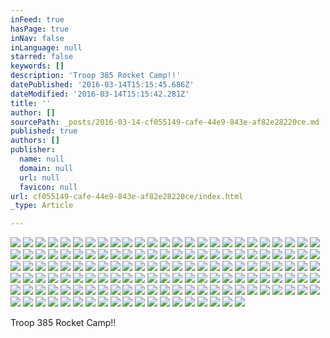 ```yaml
---
inFeed: true
hasPage: true
inNav: false
inLanguage: null
starred: false
keywords: []
description: 'Troop 385 Rocket Camp!!'
datePublished: '2016-03-14T15:15:45.686Z'
dateModified: '2016-03-14T15:15:42.281Z'
title: ''
author: []
sourcePath: _posts/2016-03-14-cf055149-cafe-44e9-843e-af82e28220ce.md
published: true
authors: []
publisher:
  name: null
  domain: null
  url: null
  favicon: null
url: cf055149-cafe-44e9-843e-af82e28220ce/index.html
_type: Article

---
```

![](https://the-grid-user-content.s3-us-west-2.amazonaws.com/d11494fd-2478-4c72-8d16-e07aeaa713eb.jpg)
![](https://the-grid-user-content.s3-us-west-2.amazonaws.com/bbccab8d-2458-48d3-b62e-cd250ca03051.jpg)
![](https://the-grid-user-content.s3-us-west-2.amazonaws.com/0aa7aa2e-4ba7-4aba-9464-a2b88875bda2.jpg)
![](https://the-grid-user-content.s3-us-west-2.amazonaws.com/7897c7f4-32ee-4379-a61e-302605cd682d.jpg)
![](https://the-grid-user-content.s3-us-west-2.amazonaws.com/ab3e6521-0486-4f6e-adc0-40e88c58d2a9.jpg)
![](https://the-grid-user-content.s3-us-west-2.amazonaws.com/42df312e-19bb-44db-85e6-c4f5b49d0d0b.jpg)
![](https://the-grid-user-content.s3-us-west-2.amazonaws.com/5c7b1f81-724a-4e3c-a50b-a9892bcb9f90.jpg)
![](https://the-grid-user-content.s3-us-west-2.amazonaws.com/c12cb171-1699-47c9-b0b3-5235bad53467.jpg)
![](https://the-grid-user-content.s3-us-west-2.amazonaws.com/117a15be-9335-4ef3-a9c2-0109d6006010.jpg)
![](https://the-grid-user-content.s3-us-west-2.amazonaws.com/b325fa14-a9ca-4c27-a5fc-51bbf7260e80.jpg)
![](https://the-grid-user-content.s3-us-west-2.amazonaws.com/92427d1a-f07d-4be9-aba5-8cb112d56970.jpg)
![](https://the-grid-user-content.s3-us-west-2.amazonaws.com/fd9f8671-42ea-4d96-b2ea-fe622a606347.jpg)
![](https://the-grid-user-content.s3-us-west-2.amazonaws.com/24928ad6-e588-4610-80fd-c813e8fe13ee.jpg)
![](https://the-grid-user-content.s3-us-west-2.amazonaws.com/99c038b0-1359-4235-abb5-87d057a5bbaa.jpg)
![](https://the-grid-user-content.s3-us-west-2.amazonaws.com/9ba4ea96-7ef8-414c-8e41-81484d6a7419.jpg)
![](https://the-grid-user-content.s3-us-west-2.amazonaws.com/24bee6c2-68b1-4206-bcb3-6c08f936c5e7.jpg)
![](https://the-grid-user-content.s3-us-west-2.amazonaws.com/04836e5f-5641-4cfc-ba29-ddce5e0c3316.jpg)
![](https://the-grid-user-content.s3-us-west-2.amazonaws.com/2b51d05e-8f0c-4d61-8733-912da7f2900b.jpg)
![](https://the-grid-user-content.s3-us-west-2.amazonaws.com/a4c0f6ae-de08-40dc-b86d-4f0374bb0b76.jpg)
![](https://the-grid-user-content.s3-us-west-2.amazonaws.com/9d9748cf-8a0f-4680-98bb-d4fabb6e0459.jpg)
![](https://the-grid-user-content.s3-us-west-2.amazonaws.com/947b6339-0ae5-4fc4-8615-b49006ce9ade.jpg)
![](https://the-grid-user-content.s3-us-west-2.amazonaws.com/8bc8aaf6-0242-4f7c-945a-1cd0072e142d.jpg)
![](https://the-grid-user-content.s3-us-west-2.amazonaws.com/bf641c13-c61b-4fdf-b9e4-1b94ea69c816.jpg)
![](https://the-grid-user-content.s3-us-west-2.amazonaws.com/f58ced8d-c916-4b39-a20d-0a92a6ebf4fe.jpg)
![](https://the-grid-user-content.s3-us-west-2.amazonaws.com/1e36cd70-cd05-4346-acca-332e2c9c9dcd.jpg)
![](https://the-grid-user-content.s3-us-west-2.amazonaws.com/90a1fa81-5023-4e00-a70e-6de24b8a241a.jpg)
![](https://the-grid-user-content.s3-us-west-2.amazonaws.com/95c22df7-8733-4bb3-bd2b-34d5a3e399ba.jpg)
![](https://the-grid-user-content.s3-us-west-2.amazonaws.com/6bed2aa7-6274-4cb8-9ea5-f0609d61bb42.jpg)
![](https://the-grid-user-content.s3-us-west-2.amazonaws.com/34ac6bfc-5f0e-484a-b63e-e7be1e158890.jpg)
![](https://the-grid-user-content.s3-us-west-2.amazonaws.com/9e04e00f-5961-483f-8768-193bd0268d04.jpg)
![](https://the-grid-user-content.s3-us-west-2.amazonaws.com/461ecae2-7789-43a9-9425-9a9047524061.jpg)
![](https://the-grid-user-content.s3-us-west-2.amazonaws.com/951ce8bd-7280-4326-8f1c-4e2f705788ec.jpg)
![](https://the-grid-user-content.s3-us-west-2.amazonaws.com/b4f22add-084b-45d0-80b6-781a4035cd83.jpg)
![](https://the-grid-user-content.s3-us-west-2.amazonaws.com/ae90219c-602d-4eae-b6dd-5e2b96509162.jpg)
![](https://the-grid-user-content.s3-us-west-2.amazonaws.com/15ed886e-9e1f-4bb6-96be-1603a8b02a1e.jpg)
![](https://the-grid-user-content.s3-us-west-2.amazonaws.com/270abc33-98a6-4570-9190-a3c5e7025fb0.jpg)
![](https://the-grid-user-content.s3-us-west-2.amazonaws.com/189d04f2-3672-40b8-b8f0-977f57e803d5.jpg)
![](https://the-grid-user-content.s3-us-west-2.amazonaws.com/9d11ca64-3a2a-48a0-a984-707ff466586d.jpg)
![](https://the-grid-user-content.s3-us-west-2.amazonaws.com/cbae3c13-d5d7-4a1f-83ef-96a49f3ca6d8.jpg)
![](https://the-grid-user-content.s3-us-west-2.amazonaws.com/6800f3c7-d2d3-4f39-bc80-7e351c7559d8.jpg)
![](https://the-grid-user-content.s3-us-west-2.amazonaws.com/345d86db-8069-41e9-b6ea-ff0c6037d1fe.jpg)
![](https://the-grid-user-content.s3-us-west-2.amazonaws.com/bd9efe8d-81ad-43bb-9df8-55f4a5f1a578.jpg)
![](https://the-grid-user-content.s3-us-west-2.amazonaws.com/507957ad-9ab4-4c72-9e8a-6e2a403ebd05.jpg)
![](https://the-grid-user-content.s3-us-west-2.amazonaws.com/962548f4-fd96-46cd-a338-abce0b97d454.jpg)
![](https://the-grid-user-content.s3-us-west-2.amazonaws.com/41d10226-30a0-4773-bc9b-6945fbb46c22.jpg)
![](https://the-grid-user-content.s3-us-west-2.amazonaws.com/e33350a6-5539-48a7-a7b6-33d083bd7f78.jpg)
![](https://the-grid-user-content.s3-us-west-2.amazonaws.com/c9809b49-4376-4b7c-aa1a-68a8b1a153b7.jpg)
![](https://the-grid-user-content.s3-us-west-2.amazonaws.com/15fed7d3-af43-4c21-8f06-016698d2fae9.jpg)
![](https://the-grid-user-content.s3-us-west-2.amazonaws.com/d5d8c931-98bc-446f-927c-367a6f9aa78b.jpg)
![](https://the-grid-user-content.s3-us-west-2.amazonaws.com/1ac32140-0c99-4e2a-9216-8cce41401e3e.jpg)
![](https://the-grid-user-content.s3-us-west-2.amazonaws.com/c359aa2b-dd33-4873-9327-818b69e30484.jpg)
![](https://the-grid-user-content.s3-us-west-2.amazonaws.com/9e9adac1-3333-44b4-8094-7ff0a631282a.jpg)
![](https://the-grid-user-content.s3-us-west-2.amazonaws.com/5ff39d9a-6c59-4baf-b652-4850fa14dbbf.jpg)
![](https://the-grid-user-content.s3-us-west-2.amazonaws.com/891a2631-583d-46b9-b15d-b666ac3bd50b.jpg)
![](https://the-grid-user-content.s3-us-west-2.amazonaws.com/566031c1-4ae6-4ee0-9fd8-05c88528cf25.jpg)
![](https://the-grid-user-content.s3-us-west-2.amazonaws.com/b34a0005-b9f2-4413-9878-00ddc3dd0944.jpg)
![](https://the-grid-user-content.s3-us-west-2.amazonaws.com/181a4598-d171-45fc-a599-648d360935b2.jpg)
![](https://the-grid-user-content.s3-us-west-2.amazonaws.com/ace4f704-f9fc-4cf1-9c42-b3df21a3ab5a.jpg)
![](https://the-grid-user-content.s3-us-west-2.amazonaws.com/ee97f29d-afb5-48bf-a0be-ef9f1ff58512.jpg)
![](https://the-grid-user-content.s3-us-west-2.amazonaws.com/c0ebfd42-9af3-402d-85c3-866ec39efb2f.jpg)
![](https://the-grid-user-content.s3-us-west-2.amazonaws.com/a1e91a68-7182-4dd9-b146-787f61b626d7.jpg)
![](https://the-grid-user-content.s3-us-west-2.amazonaws.com/1040e935-5ccc-423d-9beb-70be0da17f7e.jpg)
![](https://the-grid-user-content.s3-us-west-2.amazonaws.com/a6ba3f3f-51cd-47ef-97e0-4d6761da9f69.jpg)
![](https://the-grid-user-content.s3-us-west-2.amazonaws.com/763910e4-a7f6-47be-9995-9115da7c0341.jpg)
![](https://the-grid-user-content.s3-us-west-2.amazonaws.com/8ce81172-b638-4491-b100-43c781e97645.jpg)
![](https://the-grid-user-content.s3-us-west-2.amazonaws.com/b71af996-ff67-491b-ae55-4977568aaf3f.jpg)
![](https://the-grid-user-content.s3-us-west-2.amazonaws.com/2b0b971d-a20d-41b9-8f0f-8e2a424691d0.jpg)
![](https://the-grid-user-content.s3-us-west-2.amazonaws.com/cf4bb471-5db6-43e7-834d-10a83308b600.jpg)
![](https://the-grid-user-content.s3-us-west-2.amazonaws.com/4740c793-11c0-4b38-948e-0bd6f175a76c.jpg)
![](https://the-grid-user-content.s3-us-west-2.amazonaws.com/1314c585-a086-4d2f-8a8e-79dc21242fc5.jpg)
![](https://the-grid-user-content.s3-us-west-2.amazonaws.com/909a8162-2c7d-4d49-aeb0-b17b4b9696de.jpg)
![](https://the-grid-user-content.s3-us-west-2.amazonaws.com/44e3b505-d4f0-44b5-8f08-46755fd46434.jpg)
![](https://the-grid-user-content.s3-us-west-2.amazonaws.com/68bc14d9-70b1-42be-8248-2fabb50f9125.jpg)
![](https://the-grid-user-content.s3-us-west-2.amazonaws.com/8b02a254-8177-4ec4-b4cd-135eea23bbe1.jpg)
![](https://the-grid-user-content.s3-us-west-2.amazonaws.com/d90e11d1-a78e-4678-94fd-bd569e9bc421.jpg)
![](https://the-grid-user-content.s3-us-west-2.amazonaws.com/d14773ce-bf0e-414a-988a-f0a999975a9b.jpg)
![](https://the-grid-user-content.s3-us-west-2.amazonaws.com/5e04c3a4-9f02-4017-ad28-de1f854c70fe.jpg)
![](https://the-grid-user-content.s3-us-west-2.amazonaws.com/2d7a6818-d6ba-4d05-ba81-70d8ba5993c9.jpg)
![](https://the-grid-user-content.s3-us-west-2.amazonaws.com/6bb11834-5327-4445-9f35-f9501968e39b.jpg)
![](https://the-grid-user-content.s3-us-west-2.amazonaws.com/77f85e47-260b-4a5f-a14b-fc345e5415d8.jpg)
![](https://the-grid-user-content.s3-us-west-2.amazonaws.com/559f07ac-af9a-4e18-baba-0137712bb73a.jpg)
![](https://the-grid-user-content.s3-us-west-2.amazonaws.com/b0bd0e1a-00cf-4c2d-b51d-331dc17d6500.jpg)
![](https://the-grid-user-content.s3-us-west-2.amazonaws.com/6fef4177-726e-4c56-b2cb-bf7f32c29723.jpg)
![](https://the-grid-user-content.s3-us-west-2.amazonaws.com/0900dbee-ad8c-4db0-b6a2-58375febb905.jpg)
![](https://the-grid-user-content.s3-us-west-2.amazonaws.com/461707be-cf12-4223-9685-0b3610c2ec4e.jpg)
![](https://the-grid-user-content.s3-us-west-2.amazonaws.com/fb4fff7c-d49c-4864-80ac-338f66eba25b.jpg)
![](https://the-grid-user-content.s3-us-west-2.amazonaws.com/a368147c-6921-4069-b76b-4553397a1afb.jpg)
![](https://the-grid-user-content.s3-us-west-2.amazonaws.com/6fe32fad-9dea-4d7d-adb0-6e98a760b7c0.jpg)
![](https://the-grid-user-content.s3-us-west-2.amazonaws.com/4f673217-f0b3-448f-a25b-7a4443955118.jpg)
![](https://the-grid-user-content.s3-us-west-2.amazonaws.com/1deeb29b-ce00-4605-803b-f67ff93bcbb6.jpg)
![](https://the-grid-user-content.s3-us-west-2.amazonaws.com/1a810074-c853-4226-8cd6-6045a3d77622.jpg)
![](https://the-grid-user-content.s3-us-west-2.amazonaws.com/57feaa4e-5c25-4264-bf78-959cd90f543d.jpg)
![](https://the-grid-user-content.s3-us-west-2.amazonaws.com/398e37b9-f6b1-4542-a297-3bb810c50a3b.jpg)
![](https://the-grid-user-content.s3-us-west-2.amazonaws.com/213bd103-0d63-4c71-9c52-cb725fbf2999.jpg)
![](https://the-grid-user-content.s3-us-west-2.amazonaws.com/ef7cca09-3e4a-4592-9af8-d6de2d8744c0.jpg)
![](https://the-grid-user-content.s3-us-west-2.amazonaws.com/72f28575-0b91-4bbd-b22b-f32088a3bbf9.jpg)
![](https://the-grid-user-content.s3-us-west-2.amazonaws.com/e6bb1811-5591-4869-bdc8-de9e3bdf638d.jpg)
![](https://the-grid-user-content.s3-us-west-2.amazonaws.com/c69e4ac7-8072-4df0-bf9f-fb12e42766a8.jpg)
![](https://the-grid-user-content.s3-us-west-2.amazonaws.com/9a55a94b-5605-4363-b61b-551d223d83b9.jpg)
![](https://the-grid-user-content.s3-us-west-2.amazonaws.com/ff284fa7-8d7b-4846-8b56-ee3ffead7b79.jpg)
![](https://the-grid-user-content.s3-us-west-2.amazonaws.com/a232f858-94f4-49a5-9db7-7b8defa1e7f2.jpg)
![](https://the-grid-user-content.s3-us-west-2.amazonaws.com/a67226ce-67ee-4ef9-8b93-535b3d8d4879.jpg)
![](https://the-grid-user-content.s3-us-west-2.amazonaws.com/fd3c4025-b999-4ad2-8bba-018e742a4e02.jpg)
![](https://the-grid-user-content.s3-us-west-2.amazonaws.com/6dc23db7-1030-4564-9696-0aa5f4882d67.jpg)
![](https://the-grid-user-content.s3-us-west-2.amazonaws.com/5776f82e-ec6c-4731-b8d1-ddd72441952b.jpg)
![](https://the-grid-user-content.s3-us-west-2.amazonaws.com/58c23319-0e8a-4762-9f6a-6898e74a941d.jpg)
![](https://the-grid-user-content.s3-us-west-2.amazonaws.com/e137be35-b3a9-4d4c-9fa5-b57bd44d5b7e.jpg)
![](https://the-grid-user-content.s3-us-west-2.amazonaws.com/7af2232d-bb83-4ff7-a219-56d388308c1a.jpg)
![](https://the-grid-user-content.s3-us-west-2.amazonaws.com/dded8f9a-0f3f-4da4-82cf-24f553dbdaab.jpg)
![](https://the-grid-user-content.s3-us-west-2.amazonaws.com/08a6b5af-81cf-4891-a9d1-edcc0deca1f2.jpg)
![](https://the-grid-user-content.s3-us-west-2.amazonaws.com/901a024e-b8ae-4c84-9e97-0f7dffff7e1c.jpg)
![](https://the-grid-user-content.s3-us-west-2.amazonaws.com/b4dea7c3-7db2-4156-a09a-807850ce9f86.jpg)
![](https://the-grid-user-content.s3-us-west-2.amazonaws.com/666174a0-8fa3-4d13-854e-1e697e49fc5e.jpg)
![](https://the-grid-user-content.s3-us-west-2.amazonaws.com/c13e98e3-994c-4508-b673-0f1f06c89131.jpg)
![](https://the-grid-user-content.s3-us-west-2.amazonaws.com/e2725ec2-c13b-4f72-83ba-b6011c4ec339.jpg)
![](https://the-grid-user-content.s3-us-west-2.amazonaws.com/a3079f8d-fd46-4d1e-a699-6000299e0524.jpg)
![](https://the-grid-user-content.s3-us-west-2.amazonaws.com/bd11e824-46aa-4b3f-ae1b-c746df61f1ae.jpg)
![](https://the-grid-user-content.s3-us-west-2.amazonaws.com/f93472b9-fc9f-463a-b0cf-eeea5b0166f2.jpg)
![](https://the-grid-user-content.s3-us-west-2.amazonaws.com/bb0ddc9b-f12c-4a3f-a36b-7d6e65d8812f.jpg)
![](https://the-grid-user-content.s3-us-west-2.amazonaws.com/b97f14eb-22ce-4399-ae26-60ed053a66c3.jpg)
![](https://the-grid-user-content.s3-us-west-2.amazonaws.com/39923535-80fc-472b-837b-95c6876c9ba9.jpg)
![](https://the-grid-user-content.s3-us-west-2.amazonaws.com/628c932e-4aa1-4079-86fb-301f6937c5bd.jpg)
![](https://the-grid-user-content.s3-us-west-2.amazonaws.com/572fe06a-9290-4835-a597-f5c3267990b5.jpg)
![](https://the-grid-user-content.s3-us-west-2.amazonaws.com/678165c9-5d75-4626-ac96-1e7421beaabd.jpg)
![](https://the-grid-user-content.s3-us-west-2.amazonaws.com/5240c921-d14a-4fc1-a1ab-2d871d8729f5.jpg)
![](https://the-grid-user-content.s3-us-west-2.amazonaws.com/36b41caf-d544-473d-802f-209a6abcde0d.jpg)
![](https://the-grid-user-content.s3-us-west-2.amazonaws.com/90621468-44d2-42fe-87c1-d46504bacf88.jpg)
![](https://the-grid-user-content.s3-us-west-2.amazonaws.com/c2de0e12-4ded-429a-b973-ffc2e47aefe7.jpg)
![](https://the-grid-user-content.s3-us-west-2.amazonaws.com/8811ff26-713b-4a3c-bfab-d0c0a6c59da2.jpg)
![](https://the-grid-user-content.s3-us-west-2.amazonaws.com/15f0ff49-4afc-42d7-b068-80a7a65dc157.jpg)
![](https://the-grid-user-content.s3-us-west-2.amazonaws.com/abd36fc8-ac30-4aa2-8ec3-cd78cbb75310.jpg)
![](https://the-grid-user-content.s3-us-west-2.amazonaws.com/88430cd4-1f91-40d1-ba5b-467e456cc772.jpg)
![](https://the-grid-user-content.s3-us-west-2.amazonaws.com/d230c7c3-0256-4e88-95f2-85e4a1e9d354.jpg)
![](https://the-grid-user-content.s3-us-west-2.amazonaws.com/4ea54ff2-eb7b-4d33-bac7-97b474f52f60.jpg)
![](https://the-grid-user-content.s3-us-west-2.amazonaws.com/5ca78d49-f573-49b1-af54-e85ac744f27e.jpg)
![](https://the-grid-user-content.s3-us-west-2.amazonaws.com/0de8e52e-eb0e-4b38-9643-a2ceda60ed3e.jpg)
![](https://the-grid-user-content.s3-us-west-2.amazonaws.com/ff53c4f8-0e89-42ab-81ee-5b374d29de74.jpg)
![](https://the-grid-user-content.s3-us-west-2.amazonaws.com/77ff4601-3688-402b-8679-c5094619c4b2.jpg)
![](https://the-grid-user-content.s3-us-west-2.amazonaws.com/ada6136f-b93a-466a-8c17-4243a5f4b9ea.jpg)
![](https://the-grid-user-content.s3-us-west-2.amazonaws.com/e00559db-867f-4bf8-9708-c2158a9132f3.jpg)
![](https://the-grid-user-content.s3-us-west-2.amazonaws.com/7b27addd-596d-4572-8251-64f4baabb6c2.jpg)
![](https://the-grid-user-content.s3-us-west-2.amazonaws.com/506baefb-4f8b-4a9d-98e2-b4f632da7df3.jpg)
![](https://the-grid-user-content.s3-us-west-2.amazonaws.com/468c4056-bf4c-4c2e-89a0-49eec150d648.jpg)
![](https://the-grid-user-content.s3-us-west-2.amazonaws.com/044d00d9-83e6-49c6-8657-cc019a99aadb.jpg)

Troop 385 Rocket Camp!!